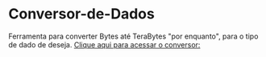 # Conversor-de-Dados
Ferramenta  para converter  Bytes até TeraBytes "por enquanto", para o tipo de dado de deseja.
[Clique aqui para acessar o conversor: ](https://marinsantos.github.io/Conversor-de-Dados/)
